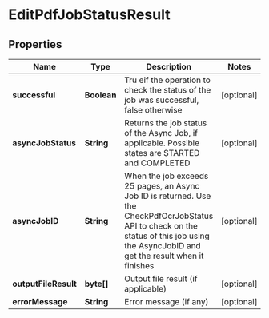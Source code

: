 
# EditPdfJobStatusResult

## Properties
Name | Type | Description | Notes
------------ | ------------- | ------------- | -------------
**successful** | **Boolean** | Tru eif the operation to check the status of the job was successful, false otherwise |  [optional]
**asyncJobStatus** | **String** | Returns the job status of the Async Job, if applicable.  Possible states are STARTED and COMPLETED |  [optional]
**asyncJobID** | **String** | When the job exceeds 25 pages, an Async Job ID is returned.  Use the CheckPdfOcrJobStatus API to check on the status of this job using the AsyncJobID and get the result when it finishes |  [optional]
**outputFileResult** | **byte[]** | Output file result (if applicable) |  [optional]
**errorMessage** | **String** | Error message (if any) |  [optional]



